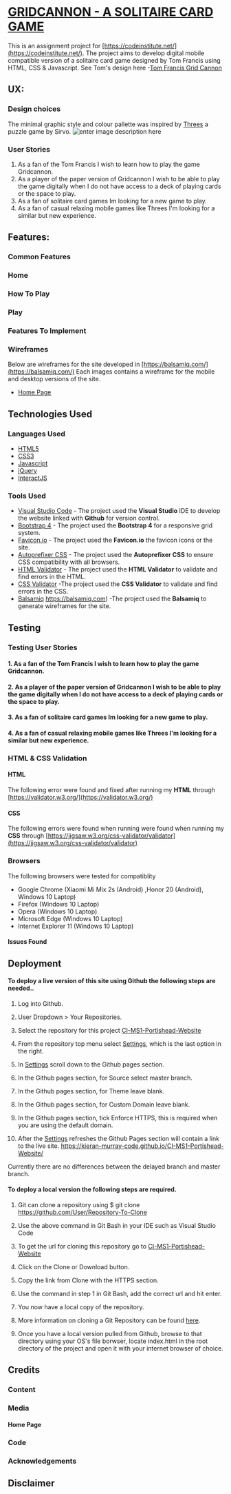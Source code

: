 
# [GRIDCANNON - A SOLITAIRE CARD GAME]([https://kieran-murray-code.github.io/CI-MS2-Gridcannon/](https://kieran-murray-code.github.io/CI-MS2-Gridcannon/))

This is an assignment project for [https://codeinstitute.net/](https://codeinstitute.net/). The project aims to develop digital mobile compatible version of a solitaire card game designed by Tom Francis using HTML, CSS & Javascript. See Tom's design here -[Tom Francis Grid Cannon](https://www.pentadact.com/2019-08-20-gridcannon-a-single-player-game-with-regular-playing-cards/)

## UX:

### Design choices

The minimal graphic style and colour pallette was inspired by [Threes](http://play.threesgame.com/) a puzzle game by Sirvo. ![enter image description here](http://asherv.com/threes/images/THREES_trailer.gif)


### User Stories

  1. As a fan of the Tom Francis I wish to learn how to play the game Gridcannon.
  2. As a player of the paper version of Gridcannon I wish to be able to play the game digitally when I do not have access to a deck of playing cards or the space to play.
  3. As a fan of solitaire card games Im looking for a new game to play.
  4. As a fan of casual relaxing mobile games like Threes I'm looking for a similar but new experience.

## Features:

### Common Features


### Home



### How To Play


### Play




### Features To Implement



### Wireframes

Below are wireframes for the site developed in [https://balsamiq.com/](https://balsamiq.com/)
Each images contains a wireframe for the mobile and desktop versions of the site.

- [Home Page](https://github.com/Kieran-Murray-Code/CI-MS1-Portishead-Website/blob/master/wireframes/MS1%20Home%20Page.png)

## Technologies Used

### Languages Used

- [HTML5](https://developer.mozilla.org/en-US/docs/Web/Guide/HTML/HTML5)
- [CSS3](https://developer.mozilla.org/en-US/docs/Archive/CSS3)
- [Javascript](https://www.javascript.com/)
- [jQuery](https://jquery.com/)
- [InteractJS](https://interactjs.io/)


### Tools Used
- [Visual Studio Code](https://code.visualstudio.com/) -  The project used the **Visual Studio** IDE to develop the website linked with **Github** for version control.
- [Bootstrap 4](https://getbootstrap.com/) -  The project used the **Bootstrap 4** for a responsive grid system.
- [Favicon.io](https://favicon.io/favicon-converter/) - The project used the **Favicon.io** the favicon icons or the site.
- [Autoprefixer CSS](https://autoprefixer.github.io/) - The project used the **Autoprefixer CSS** to ensure CSS compatibility with all browsers.
- [HTML Validator](https://validator.w3.org/) - The project used the **HTML Validator** to validate and find errors in the HTML.
- [CSS Validator](https://jigsaw.w3.org/css-validator/) -The project used the **CSS Validator** to validate and find errors in the CSS.
- [Balsamiq](https://balsamiq.com) https://balsamiq.com) -The project used the **Balsamiq** to generate wireframes for the site.

## Testing

### Testing User Stories

#### 1. As a fan of the Tom Francis I wish to learn how to play the game Gridcannon.
#### 2. As a player of the paper version of Gridcannon I wish to be able to play the game digitally when I do not have access to a deck of playing cards or the space to play.
#### 3. As a fan of solitaire card games Im looking for a new game to play.
#### 4. As a fan of casual relaxing mobile games like Threes I'm looking for a similar but new experience.


### HTML & CSS Validation

#### HTML

The following error were found and fixed after running my **HTML** through [https://validator.w3.org/](https://validator.w3.org/)


#### CSS

The following errors were found when running were found when running my **CSS** through [https://jigsaw.w3.org/css-validator/validator](https://jigsaw.w3.org/css-validator/validator)

### Browsers

The following browsers were tested for compatiblity
- Google Chrome (Xiaomi Mi Mix 2s (Android) ,Honor 20 (Android), Windows 10 Laptop)
- Firefox (Windows 10 Laptop)
- Opera (Windows 10 Laptop)
- Microsoft Edge (Windows 10 Laptop)
- Internet Explorer 11 (Windows 10 Laptop)

#### Issues Found


## Deployment

#### To deploy a live version of this site using Github the following steps are needed..

1. Log into Github.

2. User Dropdown > Your Repositories.

3. Select the repository for this project [CI-MS1-Portishead-Website](https://github.com/Kieran-Murray-Code/CI-MS1-Portishead-Website)

4. From the repository top menu select [Settings](https://github.com/Kieran-Murray-Code/CI-MS1-Portishead-Website/settings), which is the last option in the right.

5. In [Settings](https://github.com/Kieran-Murray-Code/CI-MS1-Portishead-Website/settings) scroll down to the Github pages section.

6. In the Github pages section, for Source select master branch.

7. In the Github pages section, for Theme leave blank.

8. In the Github pages section, for Custom Domain leave blank.

9. In the Github pages section, tick Enforce HTTPS, this is required when you are using the default domain.

10. After the [Settings](https://github.com/Kieran-Murray-Code/CI-MS1-Portishead-Website/settings) refreshes the Github Pages section will contain a link to the live site. https://kieran-murray-code.github.io/CI-MS1-Portishead-Website/

Currently there are no differences between the delayed branch and master branch.

#### To deploy a local version the following steps are required.

1. Git can clone a repository using $ git clone https://github.com/User/Repository-To-Clone

2. Use the above command in Git Bash in your IDE such as Visual Studio Code

3. To get the url for cloning this repository go to [CI-MS1-Portishead-Website](https://github.com/Kieran-Murray-Code/CI-MS1-Portishead-Website)

4. Click on the Clone or Download button.

5. Copy the link from Clone with the HTTPS section.

6. Use the command in step 1 in Git Bash, add the correct url and hit enter.

7. You now have a local copy of the repository.

8. More information on cloning a Git Repository can be found [here](https://help.github.com/en/github/creating-cloning-and-archiving-repositories/cloning-a-repository).
9. Once you have a local version pulled from Github, browse to that directory using your OS's file borwser, locate index.html in the root directory of the project and open it with your internet browser of choice.

## Credits

### Content


### Media

#### Home Page

### Code


### Acknowledgements


## Disclaimer


